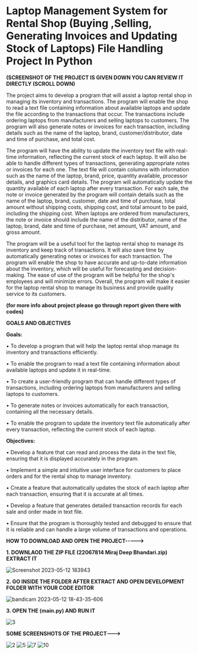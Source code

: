 # Laptop Management System for Rental Shop (Buying ,Selling, Generating Invoices and Updating Stock of Laptops) File Handling Project In Python

**(SCREENSHOT OF THE PROJECT IS GIVEN DOWN YOU CAN REVIEW IT DIRECTLY (SCROLL DOWN)**

The project aims to develop a program that will assist a laptop rental shop in managing
its inventory and transactions. The program will enable the shop to read a text file
containing information about available laptops and update the file according to the
transactions that occur. The transactions include ordering laptops from manufacturers
and selling laptops to customers. The program will also generate notes or invoices for
each transaction, including details such as the name of the laptop, brand,
customer/distributor, date and time of purchase, and total cost.

The program will have the ability to update the inventory text file with real-time
information, reflecting the current stock of each laptop. It will also be able to handle
different types of transactions, generating appropriate notes or invoices for each one.
The text file will contain columns with information such as the name of the laptop, brand,
price, quantity available, processor details, and graphics card details. The program will
automatically update the quantity available of each laptop after every transaction.
For each sale, the note or invoice generated by the program will contain details such as
the name of the laptop, brand, customer, date and time of purchase, total amount
without shipping costs, shipping cost, and total amount to be paid, including the
shipping cost. When laptops are ordered from manufacturers, the note or invoice should
include the name of the distributor, name of the laptop, brand, date and time of
purchase, net amount, VAT amount, and gross amount.

The program will be a useful tool for the laptop rental shop to manage its inventory and
keep track of transactions. It will also save time by automatically generating notes or
invoices for each transaction. The program will enable the shop to have accurate and
up-to-date information about the inventory, which will be useful for forecasting and
decision-making. The ease of use of the program will be helpful for the shop's
employees and will minimize errors. Overall, the program will make it easier for the
laptop rental shop to manage its business and provide quality service to its customers.

**(for more info about project please go through report given there with codes)**

**GOALS AND OBJECTIVES**

**Goals:**

• To develop a program that will help the laptop rental shop manage its inventory
and transactions efficiently.

• To enable the program to read a text file containing information about available
laptops and update it in real-time.

• To create a user-friendly program that can handle different types of transactions,
including ordering laptops from manufacturers and selling laptops to customers.

• To generate notes or invoices automatically for each transaction, containing all
the necessary details.

• To enable the program to update the inventory text file automatically after every
transaction, reflecting the current stock of each laptop.


**Objectives:**

• Develop a feature that can read and process the data in the text file, ensuring
that it is displayed accurately in the program.

• Implement a simple and intuitive user interface for customers to place orders and
for the rental shop to manage inventory.

• Create a feature that automatically updates the stock of each laptop after each
transaction, ensuring that it is accurate at all times.

• Develop a feature that generates detailed transaction records for each sale and
order made in text file.

• Ensure that the program is thoroughly tested and debugged to ensure that it is
reliable and can handle a large volume of transactions and operations.

**HOW TO DOWNLOAD AND OPEN THE PROJECT----->**



**1. DOWNLAOD THE ZIP FILE (22067814 Miraj Deep Bhandari.zip) EXTRACT IT**

![Screenshot 2023-05-12 183943](https://github.com/mirajdeepbhandari/laptop_filehandle/assets/40092465/e0ad33fa-37ef-41cc-8793-655852288991)




**2. GO INSIDE THE FOLDER AFTER EXTRACT AND OPEN DEVELOPMENT FOLDER WITH YOUR CODE EDITOR**

![bandicam 2023-05-12 18-43-35-606](https://github.com/mirajdeepbhandari/laptop_filehandle/assets/40092465/de450983-73b0-43af-b062-61f9a4f880fc)



**3. OPEN THE (main.py) AND RUN IT**

![3](https://github.com/mirajdeepbhandari/laptop_filehandle/assets/40092465/4f0b3c0e-6c80-47bb-9895-d39829a3b13f)


**SOME SCREENSHOTS OF THE PROJECT--->**

![2](https://github.com/mirajdeepbhandari/laptop_filehandle/assets/40092465/5b9fbf87-4f4b-4971-9dc8-c7740bedbeb7)
![5](https://github.com/mirajdeepbhandari/laptop_filehandle/assets/40092465/18ff3bc3-f25f-4543-ad8d-5b035964b133)
![7](https://github.com/mirajdeepbhandari/laptop_filehandle/assets/40092465/e1ae6cd9-3c75-463d-83ad-0ab8a61b89c8)
![10](https://github.com/mirajdeepbhandari/laptop_filehandle/assets/40092465/4951ba0b-ae25-41ea-bf87-c3e8fb70a515)









 










